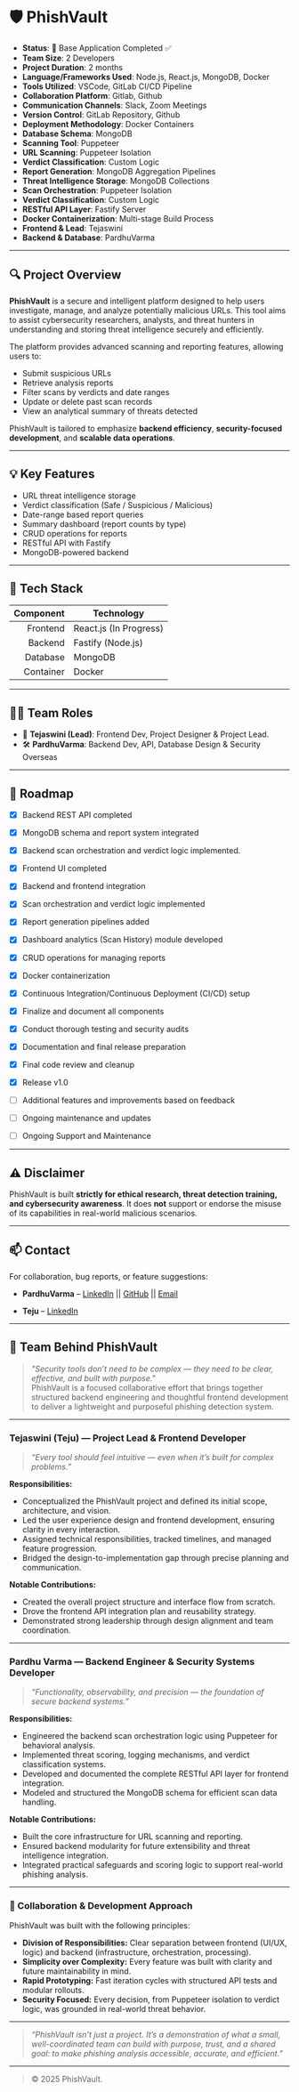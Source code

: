# 🛡️ PhishVault

- **Status**: 🚧 Base Application Completed ✅
- **Team Size**: 2 Developers
- **Project Duration**: 2 months
- **Language/Frameworks Used**: Node.js, React.js, MongoDB, Docker
- **Tools Utilized**: VSCode, GitLab CI/CD Pipeline
- **Collaboration Platform**: Gitlab, Github
- **Communication Channels**: Slack, Zoom Meetings
- **Version Control**: GitLab Repository, Github
- **Deployment Methodology**: Docker Containers
- **Database Schema**: MongoDB
- **Scanning Tool**: Puppeteer
- **URL Scanning**: Puppeteer Isolation
- **Verdict Classification**: Custom Logic
- **Report Generation**: MongoDB Aggregation Pipelines
- **Threat Intelligence Storage**: MongoDB Collections
- **Scan Orchestration**: Puppeteer Isolation
- **Verdict Classification**: Custom Logic
- **RESTful API Layer**: Fastify Server
- **Docker Containerization**: Multi-stage Build Process  
- **Frontend & Lead**: Tejaswini
- **Backend & Database**: PardhuVarma  

---

## 🔍 Project Overview

**PhishVault** is a secure and intelligent platform designed to help users investigate, manage, and analyze potentially malicious URLs. This tool aims to assist cybersecurity researchers, analysts, and threat hunters in understanding and storing threat intelligence securely and efficiently.

The platform provides advanced scanning and reporting features, allowing users to:

- Submit suspicious URLs
- Retrieve analysis reports
- Filter scans by verdicts and date ranges
- Update or delete past scan records
- View an analytical summary of threats detected

PhishVault is tailored to emphasize **backend efficiency**, **security-focused development**, and **scalable data operations**.

---

## 💡 Key Features

- URL threat intelligence storage
- Verdict classification (Safe / Suspicious / Malicious)
- Date-range based report queries
- Summary dashboard (report counts by type)
- CRUD operations for reports
- RESTful API with Fastify
- MongoDB-powered backend

---

## 🔧 Tech Stack

| Component | Technology          |
|----------:|---------------------|
| Frontend  | React.js (In Progress) |
| Backend   | Fastify (Node.js)   |
| Database  | MongoDB             |
| Container | Docker              |

---

## 🧑‍💻 Team Roles

- 🎨 **Tejaswini (Lead)**: Frontend Dev, Project Designer & Project Lead. 
- 🛠️ **PardhuVarma**: Backend Dev, API, Database Design & Security Overseas

---

## 📅 Roadmap

* [x]  Backend REST API completed
* [x]  MongoDB schema and report system integrated
* [x]  Backend scan orchestration and verdict logic implemented.
* [x]  Frontend UI completed
* [x]  Backend and frontend integration
* [x]  Scan orchestration and verdict logic implemented
* [x]  Report generation pipelines added
* [x]  Dashboard analytics (Scan History) module developed
* [x]  CRUD operations for managing reports
* [x]  Docker containerization
* [x]  Continuous Integration/Continuous Deployment (CI/CD) setup
* [x]  Finalize and document all components
* [x]  Conduct thorough testing and security audits
* [x]  Documentation and final release preparation
* [x]  Final code review and cleanup
* [x]  Release v1.0
* [ ]  Additional features and improvements based on feedback
* [ ]  Ongoing maintenance and updates  
* [ ]  Ongoing Support and Maintenance


---

## ⚠️ Disclaimer

PhishVault is built **strictly for ethical research, threat detection training, and cybersecurity awareness**.
It does **not** support or endorse the misuse of its capabilities in real-world malicious scenarios.

---

## 📫 Contact

For collaboration, bug reports, or feature suggestions:  
- **PardhuVarma** – [LinkedIn](https://www.linkedin.com/in/pardhu-sri-rushi-varma-konduru-696886279/) || [GitHub](https://github.com/PardhuSreeRushiVarma20060119) || [Email](mailto:varmacstp25@gmail.com)

- **Teju** – [LinkedIn](https://www.linkedin.com/in/kandukoori-tejaswini-765774289/)

---

## 👥 Team Behind **PhishVault**

> _"Security tools don’t need to be complex — they need to be clear, effective, and built with purpose."_  
> PhishVault is a focused collaborative effort that brings together structured backend engineering and thoughtful frontend development to deliver a lightweight and purposeful phishing detection system.

---

### **Tejaswini (Teju)** — Project Lead & Frontend Developer  
> _“Every tool should feel intuitive — even when it’s built for complex problems.”_

**Responsibilities:**
- Conceptualized the PhishVault project and defined its initial scope, architecture, and vision.
- Led the user experience design and frontend development, ensuring clarity in every interaction.
- Assigned technical responsibilities, tracked timelines, and managed feature progression.
- Bridged the design-to-implementation gap through precise planning and communication.

**Notable Contributions:**
- Created the overall project structure and interface flow from scratch.
- Drove the frontend API integration plan and reusability strategy.
- Demonstrated strong leadership through design alignment and team coordination.

---

### **Pardhu Varma** — Backend Engineer & Security Systems Developer  
> _“Functionality, observability, and precision — the foundation of secure backend systems.”_

**Responsibilities:**
- Engineered the backend scan orchestration logic using Puppeteer for behavioral analysis.
- Implemented threat scoring, logging mechanisms, and verdict classification systems.
- Developed and documented the complete RESTful API layer for frontend integration.
- Modeled and structured the MongoDB schema for efficient scan data handling.

**Notable Contributions:**
- Built the core infrastructure for URL scanning and reporting.
- Ensured backend modularity for future extensibility and threat intelligence integration.
- Integrated practical safeguards and scoring logic to support real-world phishing analysis.

---

### 🤝 Collaboration & Development Approach

PhishVault was built with the following principles:

- **Division of Responsibilities:** Clear separation between frontend (UI/UX, logic) and backend (infrastructure, orchestration, processing).
- **Simplicity over Complexity:** Every feature was built with clarity and future maintainability in mind.
- **Rapid Prototyping:** Fast iteration cycles with structured API tests and modular rollouts.
- **Security Focused:** Every decision, from Puppeteer isolation to verdict logic, was grounded in real-world threat behavior.

---

> _“PhishVault isn’t just a project. It’s a demonstration of what a small, well-coordinated team can build with purpose, trust, and a shared goal: to make phishing analysis accessible, accurate, and efficient.”_

---

> © 2025 PhishVault.
